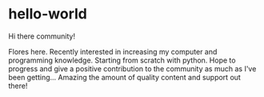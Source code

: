 # hello-world

Hi there community!

Flores here. Recently interested in increasing my computer and programming knowledge. Starting from scratch with python.
Hope to progress and give a positive contribution to the community as much as I've been getting... Amazing the amount of quality content and support out there!
